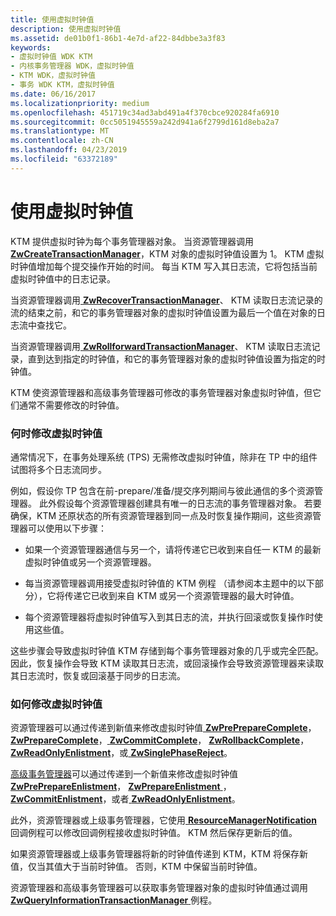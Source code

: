 ```yaml
---
title: 使用虚拟时钟值
description: 使用虚拟时钟值
ms.assetid: de01b0f1-86b1-4e7d-af22-84dbbe3a3f83
keywords:
- 虚拟时钟值 WDK KTM
- 内核事务管理器 WDK，虚拟时钟值
- KTM WDK，虚拟时钟值
- 事务 WDK KTM，虚拟时钟值
ms.date: 06/16/2017
ms.localizationpriority: medium
ms.openlocfilehash: 451719c34ad3abd491a4f370cbce920284fa6910
ms.sourcegitcommit: 0cc5051945559a242d941a6f2799d161d8eba2a7
ms.translationtype: MT
ms.contentlocale: zh-CN
ms.lasthandoff: 04/23/2019
ms.locfileid: "63372189"
---
```

# <a name="using-virtual-clock-values"></a>使用虚拟时钟值


KTM 提供虚拟时钟为每个事务管理器对象。 当资源管理器调用[ **ZwCreateTransactionManager**](https://msdn.microsoft.com/library/windows/hardware/ff566430)，KTM 对象的虚拟时钟值设置为 1。 KTM 虚拟时钟值增加每个提交操作开始的时间。 每当 KTM 写入其日志流，它将包括当前虚拟时钟值中的日志记录。

当资源管理器调用[ **ZwRecoverTransactionManager**](https://msdn.microsoft.com/library/windows/hardware/ff567079)、 KTM 读取日志流记录的流的结束之前，和它的事务管理器对象的虚拟时钟值设置为最后一个值在对象的日志流中查找它。

当资源管理器调用[ **ZwRollforwardTransactionManager**](https://msdn.microsoft.com/library/windows/hardware/ff567089)、 KTM 读取日志流记录，直到达到指定的时钟值，和它的事务管理器对象的虚拟时钟值设置为指定的时钟值。

KTM 使资源管理器和高级事务管理器可修改的事务管理器对象虚拟时钟值，但它们通常不需要修改的时钟值。

### <a name="when-to-modify-virtual-clock-values"></a>何时修改虚拟时钟值

通常情况下，在事务处理系统 (TPS) 无需修改虚拟时钟值，除非在 TP 中的组件试图将多个日志流同步。

例如，假设你 TP 包含在前-prepare/准备/提交序列期间与彼此通信的多个资源管理器。 此外假设每个资源管理器创建具有唯一的日志流的事务管理器对象。 若要确保，KTM 还原状态的所有资源管理器到同一点及时恢复操作期间，这些资源管理器可以使用以下步骤：

-   如果一个资源管理器通信与另一个，请将传递它已收到来自任一 KTM 的最新虚拟时钟值或另一个资源管理器。

-   每当资源管理器调用接受虚拟时钟值的 KTM 例程 （请参阅本主题中的以下部分），它将传递它已收到来自 KTM 或另一个资源管理器的最大时钟值。

-   每个资源管理器将虚拟时钟值写入到其日志的流，并执行回滚或恢复操作时使用这些值。

这些步骤会导致虚拟时钟值 KTM 存储到每个事务管理器对象的几乎或完全匹配。 因此，恢复操作会导致 KTM 读取其日志流，或回滚操作会导致资源管理器来读取其日志流时，恢复或回滚基于同步的日志流。

### <a name="how-to-modify-virtual-clock-values"></a>如何修改虚拟时钟值

资源管理器可以通过传递到新值来修改虚拟时钟值[ **ZwPrePrepareComplete**](https://msdn.microsoft.com/library/windows/hardware/ff567040)， [ **ZwPrepareComplete**](https://msdn.microsoft.com/library/windows/hardware/ff567037)，[ **ZwCommitComplete**](https://msdn.microsoft.com/library/windows/hardware/ff566418)， [ **ZwRollbackComplete**](https://msdn.microsoft.com/library/windows/hardware/ff567081)， [ **ZwReadOnlyEnlistment**](https://msdn.microsoft.com/library/windows/hardware/ff567074)，或[ **ZwSinglePhaseReject**](https://msdn.microsoft.com/library/windows/hardware/ff567113)。

[高级事务管理器](creating-a-superior-transaction-manager.md)可以通过传递到一个新值来修改虚拟时钟值[ **ZwPrePrepareEnlistment**](https://msdn.microsoft.com/library/windows/hardware/ff567044)， [ **ZwPrepareEnlistment** ](https://msdn.microsoft.com/library/windows/hardware/ff567039)， [ **ZwCommitEnlistment**](https://msdn.microsoft.com/library/windows/hardware/ff566419)，或者[ **ZwReadOnlyEnlistment**](https://msdn.microsoft.com/library/windows/hardware/ff567074)。

此外，资源管理器或上级事务管理器，它使用[ **ResourceManagerNotification** ](https://msdn.microsoft.com/library/windows/hardware/ff561077)回调例程可以修改回调例程接收虚拟时钟值。 KTM 然后保存更新后的值。

如果资源管理器或上级事务管理器将新的时钟值传递到 KTM，KTM 将保存新值，仅当其值大于当前时钟值。 否则，KTM 中保留当前时钟值。

资源管理器和高级事务管理器可以获取事务管理器对象的虚拟时钟值通过调用[ **ZwQueryInformationTransactionManager** ](https://msdn.microsoft.com/library/windows/hardware/ff567058)例程。

 

 




